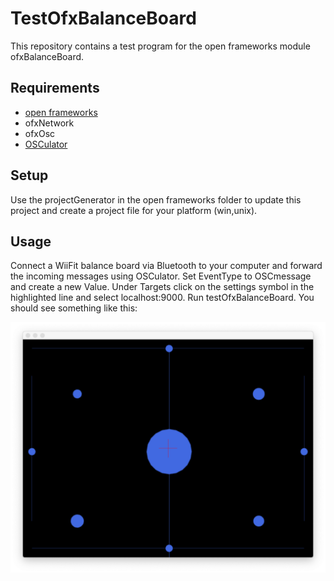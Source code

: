 # TestOfxBalanceBoard

This repository contains a test program for the open frameworks module ofxBalanceBoard.


## Requirements

 * [open frameworks](https://openframeworks.cc)
 * ofxNetwork
 * ofxOsc
 * [OSCulator](https://osculator.net)


## Setup

Use the projectGenerator in the open frameworks folder to update this project and create a project file for your platform (win,unix).


## Usage

Connect a WiiFit balance board via Bluetooth to your computer and forward the incoming messages using OSCulator.
Set EventType to OSCmessage and create a new Value. Under Targets click on the settings symbol in the highlighted line and select localhost:9000.
Run testOfxBalanceBoard. You should see something like this:

![](.screenshot.png)
